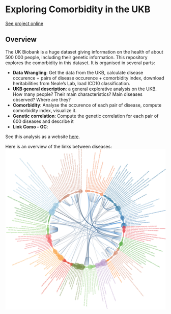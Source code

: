 Exploring Comorbidity in the UKB
===================

[See project online](https://holtzy.github.io/UKB-Comorbidity/index.html)

Overview
--------

The UK Biobank is a huge dataset giving information on the health of about 500 000 people, including their genetic information. This repository explores the comorbidity in this dataset. It is organised in several parts: 

- **Data Wrangling**: Get the data from the UKB, calculate disease occurence + pairs of disease occurence + comorbidity index, download heritabilities from Neale’s Lab, load ICD10 classification.
- **UKB general description**: a general explorative analysis on the UKB. How many people? Their main characteristics? Main diseases observed? Where are they?
- **Comorbidity**: Analyse the occurence of each pair of disease, compute comorbidity index, visualize it.
- **Genetic correlation**: Compute the genetic correlation for each pair of 600 diseases and describe it
- **Link Como - GC**:

See this analysis as a website [here](https://holtzy.github.io/UKB-Comorbidity/index.html).

Here is an overview of the links between diseases:
![fig1](IMG/Edge_Bundle_Como_L2_thres15.png)


